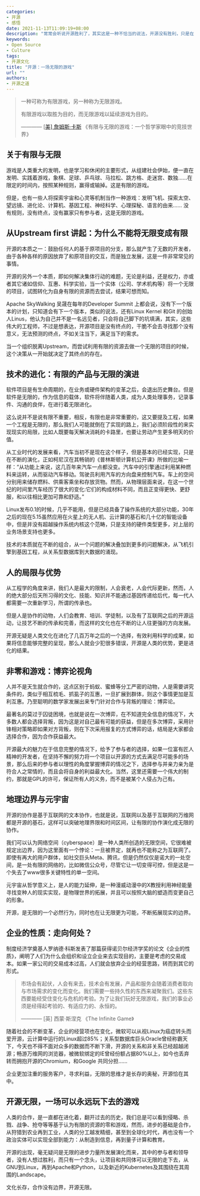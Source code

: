 ```yaml
---
categories:
- 开源
- 感悟
date: 2021-11-13T11:09:19+08:00
description: "常常会听说开源胜利了，其实这是一种不恰当的说法，开源没有胜利，只是在不断的发展下去，我们可以采用一个更为优雅的说法——嵌入，镶嵌于我们的现实生活。开源根本就不在意成功，而在乎的是一直开源下去，不断的让其所结成的累累硕果服务于人类，在无尽的未来，仍然继续。"
keywords:
- Open Source
- Culture
tags:
- 开源文化
title: "开源：一场无限的游戏"
url: ""
authors:
- 开源之道
---
```


> 一种可称为有限游戏，另一种称为无限游戏。
>
>  有限游戏以取胜为目的，而无限游戏以延续游戏为目的。
>
>  ————  [[美\] 詹姆斯·卡斯](https://book.douban.com/search/詹姆斯·卡斯) 《有限与无限的游戏：一个哲学家眼中的竞技世界》

## 关于有限与无限

游戏是人类重大的发明，也是学习和休闲的主要形式，从组建社会伊始，便一直在发明、实践着游戏，象棋、足球、乒乓球、马拉松、跳方格、走迷宫、数独......在限定的时间内，按照某种规则，赢得或输掉。这是有限的游戏。

但是，也有一些人将探索宇宙和心灵等机制当作一种游戏：发明飞机、探索太空、望远镜、进化论、计算机、基因工程、神经科学、心理探秘、语言的由来...... 没有规则，没有终点，没有赢家只有参与者，这是无限的游戏。

## 从Upstream first 讲起：为什么不能将无限变成有限

开源的本质之一：鼓励任何人的基于原项目的分支，那么就产生了无数的开发者，由于各种各样的原因放弃了和原项目的交互，而是独立发展，这是一件非常常见的事情。

开源的另外一个本质，即如何解决集体行动的难题，无论是利益，还是权力，亦或者其它诸如信仰、互惠、科学实验，当一个实体（公司、学术机构等）将一个无限的项目，试图转化为自身有限的资源而去尝试，结果可想而知。

Apache SkyWalking 吴晟在每年的Developer Summit 上都会说，没有下一个版本的计划，只知道会有下一个版本，类似的说法，还有Linux Kernel 和Git 的创始人Linus，他认为自己并不是一名远见者，只会将自己脚下的坑填满，其实，这些伟大的工程师，不过是想表达，开源项目是没有终点的，干脆不会去寻找那个没有意义，无法预测的终点，不如关注当下，满足当下的需求。

当一个组织脱离Upstream，而尝试利用有限的资源去做一个无限的项目的时候，这个决策从一开始就决定了其终点的存在。

## 技术的进化：有限的产品与无限的演进

软件项目是有生命周期的，在业务或硬件架构的变革之后，会退出历史舞台。但是软件是无限的，作为信息的载体，软件将伴随着人类，成为人类处理事务，记录事件、沟通的良伴，在进行着无限进化。

这么说并不是说有限不重要，相反，有限也是非常重要的，这又要提及工程，如果一个工程是无限的，那么我们人可能就倒在了实现的路上，我们必须阶段性的来实现现实的局限，比如人既要每天解决消耗的卡路里，也要让劳动产生更多明天的价值。

从工业时代的发展来看，汽车当初不是现在这个样子，但是基本的已经实现，只是在不断的演化，正如柯尼汉在其畅销的《普林斯顿计算机公开课》所做的比喻一样：“从功能上来说，这几百年来汽车一点都没变。汽车中的引擎通过利用某种燃料来运转，从而驱动汽车移动。驾驶员利用汽车的方向盘来控制汽车。车上的空间分别用来储存燃料、供乘客乘坐和存放货物。然而，从物理层面来说，在这一个世纪的时间里汽车经历了很大的变化:它们的构成材料不同，而且正变得更快、更舒服，和以往相比更加可靠和舒适。”

Linux发布0.1的时候，几乎不能用，但是已经具备了操作系统的大部分功能，30年之后的现在5.15虽然应用在火星上的无人机、云计算的基石和几十亿的智能设备中，但是并没有超越操作系统内核这个范畴，只是支持的硬件类型更多，对上层的业务场景支持也更多。

技术的本质就在不断的组合，从一个问题的解决叠加到更多的问题解决，从飞机引擎到基因工程，从关系型数据库到大数据的涌现。

## 人的局限与优势

从工程学的角度来讲，我们人是最大的限制，人会衰老，人会代际更新，然而，人的绝大部分后天所习得的文化、技能、知识并不能通过基因传递给后代，每一代人都需要一次重新学习，所谓的传承也。

但是人是协作的动物，人们会教育、培训、学徒制，以及有了互联网之后的开源运动，让技艺不断的传承和完善，而这样的文化也在不断的让人往更强的方向发展。

开源无疑是人类文化在进化了几百万年之后的一个选择，有效利用科学的成果，如果将信息能够完整的呈现，那么人就会少犯很多错误，开源是人类的优势，更是进化的结果。

## 非零和游戏：博弈论视角

人并不是天生就合作的，这点区别于蚂蚁、蜜蜂等分工严密的动物，人是需要讲究条件的，类似于相互梳毛、抓虱子的互惠，一旦扩展到群体，则这个事情更加是互利互惠。乃至聪明的数学家发展出来专门针对合作与背叛的理论：博弈论。

最著名的莫过于囚徒困境，也就是说在一次博弈，在不知道完全信息的情况下，大多数人都会选择背叛，因为这是对自己最有可能的获益，但是在多次博弈，采用针锋相对策略即如果对方背叛，则在下次采用报复的方式博弈的话，结局是大家都会选择合作，因为合作获益最大。

开源最大的魅力在于信息完整的情况下，给予了参与者的选择，如果一位富有匠人精神的开发者，在坚持不懈的努力将一个项目以开源的方式去满足尽可能多的场景，那么后来的参与者以理性的角度掌握博弈的情况之下，选择参与并亲力亲为是符合人之常情的，而且会将自身的利益最大化。当然，这里还需要一个伟大的制约，那就是GPL的许可，保证所有人的义务，而不是被某个人侵占为己有。

## 地理边界与元宇宙

开源的协作是基于互联网的文本协作，也就是说，互联网以及基于互联网的万维网都是开源的基石，这样可以突破地理界限和时间区间，让有限的协作演化成无限的协作。

我们可以认为网络空间（cyberspace）是一种人类所创造的无限空间，它很难被规定出边界，因为这里面有一个悖论：一旦被界定，就再也不能称之为互联网了。即使有再大的用户群体，如社交巨头Meta、腾讯，但是仍然仅仅是诺大的一处空间，是一处有限的网络的，比如微信公众号，尽管它让一切变得可控，但是这是一个失去了www很多关键特性的单一空间。

元宇宙从哲学意义上，是人的能力延伸，是一种漫威动漫中的X教授利用神经能量寻找变种人的现实实现，是物理世界的拓展，并且可以按照大脑的塑造而变更自己的形象。

开源，是无限的一个必然行为，同时也在让无限更为可能，不断拓展现实的边界。

## 企业的性质：走向何处？

制度经济学奠基人罗纳德·科斯发表了那篇获得诺贝尔经济学奖的论文《企业的性质》，阐明了人们为什么会组织和设立企业来去实现目的，主要是考虑的交易成本。如果一家公司的交易成本过高，人们就会放弃企业的经营思路，转而到其它的形式。

> 市场会有起伏，人会有来去，技术会有发展，产品和服务会随着消费者取向与市场需求的变化而变化。我们需要一些持久性的东西来凝聚我们。这些东西要能经受住变化与危机的考验。为了让我们玩好无限游戏，我们的事业必须是经得起考验的、有适应力的、永恒的。
>
>    ———— [英] 西蒙·斯涅克 《The Infinite Game》

随着社会的不断变革，企业的经营项也在变化，微软可以从视Linux为癌症转头而爱开源，云计算中运行的Linux超过85%；关系型数据库巨头Oracle曾经称霸天下，今天也不得不面对众多的数据而不断下滑，开源的关系和非关系已经超越闭源；畅游万维网的浏览器，被微软绑定的IE曾经份额占据80%以上，如今也丢弃转而拥抱开源的Chromium，和Google 共同分担......

企业更加注重的服务客户，寻求利益，无限的思维才是长存的奥秘，开源恰在其中。

## 开源无限，一场可以永远玩下去的游戏

人类的合作，是一直都在进化着，翻开过去的历史，我们总是可以看到侵略、杀戮、战争、抢夺等等基于认为有限的资源的零和游戏，然而，进步的基础是合作，从狩猎到农业再到工业，人类的分工越发精细，甚至到全球化时代，再也没有一个政治实体可以实现全部到能力：从制造到信息，再到量子计算和教育。

开源的出现，毫无疑问是无限的进步力量所发展演化而来，其中的参与者和领导者，没有人想过胜利，而只有一个念头，让项目和共同体可以无限的走下去，从GNU到Linux，再到Apache和Python，以及新近的Kubernetes及其围绕在其周围的Landscape。

文化长存，合作没有边界，开源无限。

